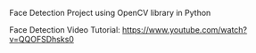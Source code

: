 Face Detection Project using OpenCV library in Python

Face Detection Video Tutorial: https://www.youtube.com/watch?v=QQOFSDhsks0

